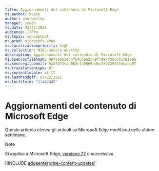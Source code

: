 ```yaml
---
title: Aggiornamenti del contenuto di Microsoft Edge
ms.author: kvice
author: dan-wesley
manager: srugh
ms.date: 03/22/2021
audience: ITPro
ms.topic: conceptual
ms.prod: microsoft-edge
ms.localizationpriority: high
ms.collection: M365-modern-desktop
description: Aggiornamenti del contenuto di Microsoft Edge
ms.openlocfilehash: 8848abb2ec4f646de62669fcd97f8d0ca1f81a9a
ms.sourcegitcommit: 6a3787dead062e4a0860adbc570229974dcaee07
ms.translationtype: HT
ms.contentlocale: it-IT
ms.lasthandoff: 03/22/2021
ms.locfileid: "11442442"
---
```

# <a name="microsoft-edge-content-updates"></a>Aggiornamenti del contenuto di Microsoft Edge

Questo articolo elenca gli articoli su Microsoft Edge modificati nelle ultime settimane.


> [!NOTE]
> Si applica a Microsoft Edge, [versione 77](https://support.microsoft.com/help/4027011/microsoft-edge-find-out-which-version-you-have?ocid=MicrosoftStore-EdgeVersion) o successiva.

[!INCLUDE [edgeenterprise-content-updates](./includes/edgeenterprise-content-updates.md)]
